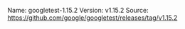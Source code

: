 Name: googletest-1.15.2
Version: v1.15.2
Source: https://github.com/google/googletest/releases/tag/v1.15.2
